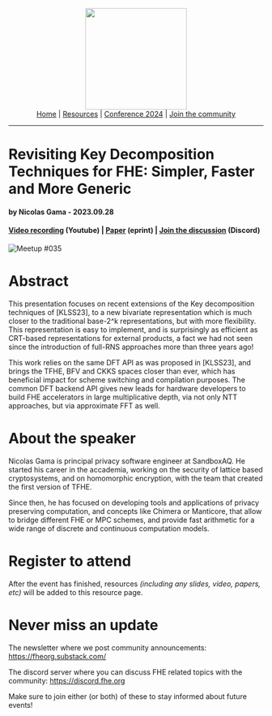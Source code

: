 <!-- Main header navigation -->
<p align="center">
  <img width="200" src="https://user-images.githubusercontent.com/5758427/180978488-db825482-5a58-4c7c-9589-c494a6f0be04.png"><br/>
  <a href="https://fhe-org.github.io">Home</a> | <a href="https://fhe-org.github.io/resources">Resources</a> | <a href="https://fhe-org.github.io/conferences/conference-2024/">Conference 2024</a> | <a href="https://fhe-org.github.io/community">Join the community</a>
</p>
<hr/>
<!-- /Main header navigation -->


# Revisiting Key Decomposition Techniques for FHE: Simpler, Faster and More Generic
#### by Nicolas Gama - 2023.09.28 
#### <a href="https://www.youtube.com/watch?v=xLrFVTLatTc&list=PLnbmMskCVh1chnSM8Jjy6Nk3IH6fpn7MM&index=1">Video recording</a> (Youtube) | <a href="https://eprint.iacr.org/2023/771.pdf">Paper</a> (eprint) | <a href="https://discord.fhe.org">Join the discussion</a> (Discord)

![Meetup #035](https://github.com/FHE-org/fhe-org.github.io/assets/37557436/ff3e61ec-9d72-4e32-ace5-bc0d1b89fad7)

# Abstract

This presentation focuses on recent extensions of the Key decomposition techniques of [KLSS23], to a new bivariate representation which is much closer to the traditional base-2^k representations, but with more flexibility. This representation is easy to implement, and is surprisingly as efficient as CRT-based representations for external products, a fact we had not seen since the introduction of full-RNS approaches more than three years ago!

This work relies on the same DFT API as was proposed in [KLSS23], and brings the TFHE, BFV and CKKS spaces closer than ever, which has beneficial impact for scheme switching and compilation purposes. The common DFT backend API gives new leads for hardware developers to build FHE accelerators in large multiplicative depth, via not only NTT approaches, but via approximate FFT as well.

# About the speaker

Nicolas Gama is principal privacy software engineer at SandboxAQ. He started his career in the accademia, working on the security of lattice based cryptosystems, and on homomorphic encryption, with the team that created the first version of TFHE.

Since then, he has focused on developing tools and applications of privacy preserving computation, and concepts like Chimera or Manticore, that allow to bridge different FHE or MPC schemes, and provide fast arithmetic for a wide range of discrete and continuous computation models.

# Register to attend

After the event has finished, resources *(including any slides, video, papers, etc)* will be added to this resource page.

# Never miss an update

The newsletter where we post community announcements: https://fheorg.substack.com/

The discord server where you can discuss FHE related topics with the community: https://discord.fhe.org

Make sure to join either (or both) of these to stay informed about future events!
